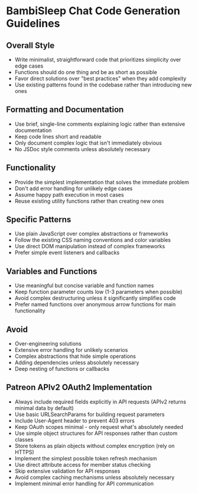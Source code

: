 # BambiSleep Chat Code Generation Guidelines

## Overall Style

- Write minimalist, straightforward code that prioritizes simplicity over edge cases
- Functions should do one thing and be as short as possible
- Favor direct solutions over "best practices" when they add complexity
- Use existing patterns found in the codebase rather than introducing new ones

## Formatting and Documentation

- Use brief, single-line comments explaining logic rather than extensive documentation
- Keep code lines short and readable
- Only document complex logic that isn't immediately obvious
- No JSDoc style comments unless absolutely necessary

## Functionality

- Provide the simplest implementation that solves the immediate problem
- Don't add error handling for unlikely edge cases
- Assume happy path execution in most cases
- Reuse existing utility functions rather than creating new ones

## Specific Patterns

- Use plain JavaScript over complex abstractions or frameworks
- Follow the existing CSS naming conventions and color variables
- Use direct DOM manipulation instead of complex frameworks
- Prefer simple event listeners and callbacks

## Variables and Functions

- Use meaningful but concise variable and function names
- Keep function parameter counts low (1-3 parameters when possible)
- Avoid complex destructuring unless it significantly simplifies code
- Prefer named functions over anonymous arrow functions for main functionality

## Avoid

- Over-engineering solutions
- Extensive error handling for unlikely scenarios
- Complex abstractions that hide simple operations
- Adding dependencies unless absolutely necessary
- Deep nesting of functions or callbacks

## Patreon APIv2 OAuth2 Implementation

- Always include required fields explicitly in API requests (APIv2 returns minimal data by default)
- Use basic URLSearchParams for building request parameters
- Include User-Agent header to prevent 403 errors
- Keep OAuth scopes minimal - only request what's absolutely needed
- Use simple object structures for API responses rather than custom classes
- Store tokens as plain objects without complex encryption (rely on HTTPS)
- Implement the simplest possible token refresh mechanism
- Use direct attribute access for member status checking
- Skip extensive validation for API responses
- Avoid complex caching mechanisms unless absolutely necessary
- Implement minimal error handling for API communication